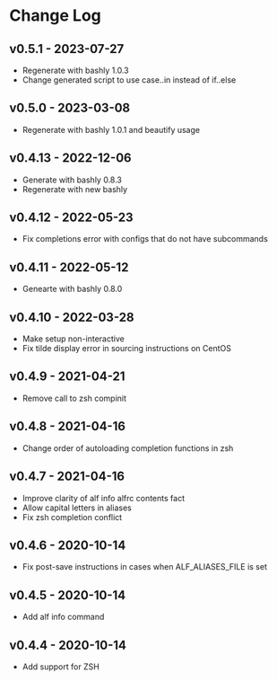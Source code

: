 Change Log
========================================

v0.5.1 - 2023-07-27
----------------------------------------

- Regenerate with bashly 1.0.3
- Change generated script to use case..in instead of if..else


v0.5.0 - 2023-03-08
----------------------------------------

- Regenerate with bashly 1.0.1 and beautify usage


v0.4.13 - 2022-12-06
----------------------------------------

- Generate with bashly 0.8.3
- Regenerate with new bashly


v0.4.12 - 2022-05-23
----------------------------------------

- Fix completions error with configs that do not have subcommands


v0.4.11 - 2022-05-12
----------------------------------------

- Genearte with bashly 0.8.0


v0.4.10 - 2022-03-28
----------------------------------------

- Make setup non-interactive
- Fix tilde display error in sourcing instructions on CentOS


v0.4.9 - 2021-04-21
----------------------------------------

- Remove call to zsh compinit


v0.4.8 - 2021-04-16
----------------------------------------

- Change order of autoloading completion functions in zsh


v0.4.7 - 2021-04-16
----------------------------------------

- Improve clarity of alf info alfrc contents fact
- Allow capital letters in aliases
- Fix zsh completion conflict


v0.4.6 - 2020-10-14
----------------------------------------

- Fix post-save instructions in cases when ALF_ALIASES_FILE is set


v0.4.5 - 2020-10-14
----------------------------------------

- Add alf info command


v0.4.4 - 2020-10-14
----------------------------------------

- Add support for ZSH


